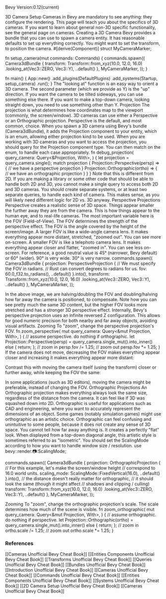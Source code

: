 Bevy Version:0.12(current)


3D Camera Setup
Cameras in Bevy are mandatory to see anything: they configure the
rendering.
This page will teach you about the specifics of 3D cameras. If you want to learn about
general non-3D specific functionality, see the general page on cameras.
Creating a 3D Camera
Bevy provides a bundle that you can use to spawn a
camera entity. It has reasonable defaults to set up everything
correctly.
You might want to set the transform, to position the camera.
#[derive(Component)]
struct MyCameraMarker;

fn setup_camera(mut commands: Commands) {
    commands.spawn((
        Camera3dBundle {
            transform: Transform::from_xyz(10.0, 12.0, 16.0)
                .looking_at(Vec3::ZERO, Vec3::Y),
            ..default()
        },
        MyCameraMarker,
    ));
}

fn main() {
    App::new()
        .add_plugins(DefaultPlugins)
        .add_systems(Startup, setup_camera)
        .run();
}
The "looking at" function is an easy way to orient a 3D camera. The second
parameter (which we provide as Y) is the "up" direction. If you want the camera
to be tilted sideways, you can use something else there. If you want to make a
top-down camera, looking straight down, you need to use something other than Y.
Projection
The projection is what determines how coordinates map to the
viewport (commonly, the screen/window).
3D cameras can use either a Perspective or an Orthographic projection.
Perspective is the default, and most common, choice.
When you spawn a 3D camera using Bevy's bundle
(Camera3dBundle), it adds the
Projection component to your
entity, which is an enum, allowing either projection kind to be
used.
When you are working with 3D cameras and you want to access the projection, you
should query for the Projection
component type. You can then match on the enum, to handle each
case appropriately.
fn debug_projection(
    query_camera: Query<&Projection, With<MyCameraMarker>>,
) {
    let projection = query_camera.single();
    match projection {
        Projection::Perspective(persp) => {
            // we have a perspective projection
        }
        Projection::Orthographic(ortho) => {
            // we have an orthographic projection
        }
    }
}
Note that this is different from 2D. If you are
making a library or some other code that should be able to handle both 2D and
3D, you cannot make a single query to access both 2D and 3D
cameras. You should create separate systems, or at least two
separate queries, to handle each kind of camera. This makes sense, as you will
likely need different logic for 2D vs. 3D anyway.
Perspective Projections
Perspective creates a realistic sense of 3D space. Things appear smaller the
further away they are from the camera. This is how things appear to the human
eye, and to real-life cameras.
The most important variable here is the FOV (Field-of-View). The FOV determines
the strength of the perspective effect. The FOV is the angle covered by the
height of the screen/image.
A larger FOV is like a wide-angle camera lens. It makes everything appear more
distant, stretched, "zoomed out". You can see more on-screen.
A smaller FOV is like a telephoto camera lens. It makes everything appear closer
and flatter, "zoomed in". You can see less on-screen.
For reference, a good neutral value is 45° (narrower, Bevy default) or 60°
(wider). 90° is very wide. 30° is very narrow.
commands.spawn((
    Camera3dBundle {
        projection: PerspectiveProjection {
            // We must specify the FOV in radians.
            // Rust can convert degrees to radians for us.
            fov: 60.0_f32.to_radians(),
            ..default()
        }.into(),
        transform: Transform::from_xyz(10.0, 12.0, 16.0)
            .looking_at(Vec3::ZERO, Vec3::Y),
        ..default()
    },
    MyCameraMarker,
));

In the above image, we are halving/doubling the FOV and doubling/halving
how far away the camera is positioned, to compensate. Note how you can see
pretty much the same 3D content, but the higher FOV looks more stretched
and has a stronger 3D perspective effect.
Internally, Bevy's perspective projection uses an infinite reversed
Z configuration. This allows for good numeric
precision for both nearby and far away objects, avoiding visual artifacts.
Zooming
To "zoom", change the perspective projection's FOV.
fn zoom_perspective(
    mut query_camera: Query<&mut Projection, With<MyCameraMarker>>,
) {
    // assume perspective. do nothing if orthographic.
    let Projection::Perspective(persp) = query_camera.single_mut().into_inner() else {
        return;
    };
    // zoom in
    persp.fov /= 1.25;
    // zoom out
    persp.fov *= 1.25;
}
If the camera does not move, decreasing the FOV makes everything appear closer
and increasing it makes everything appear more distant:

Contrast this with moving the camera itself (using the
transform) closer or further away, while keeping the FOV the
same:

In some applications (such as 3D editors), moving the camera might be preferable,
instead of changing the FOV.
Orthographic Projections
An Orthographic projection makes everything always look the same size,
regardless of the distance from the camera. It can feel like if 3D was squashed
down into 2D.
Orthographic is useful for applications such as CAD and engineering, where you
want to accurately represent the dimensions of an object. Some games (notably
simulation games) might use orthographic as an artistic choice.
Orthographic can feel confusing and unintuitive to some people, because it does
not create any sense of 3D space. You cannot tell how far away anything is. It
creates a perfectly "flat" look. When displayed from a top-down diagonal angle,
this artistic style is sometimes referred to as "isometric".
You should set the ScalingMode according to how you want
to handle window size / resolution.
use bevy::render::camera::ScalingMode;

commands.spawn((
    Camera3dBundle {
        projection: OrthographicProjection {
            // For this example, let's make the screen/window height
            // correspond to 16.0 world units.
            scaling_mode: ScalingMode::FixedVertical(16.0),
            ..default()
        }.into(),
        // the distance doesn't really matter for orthographic,
        // it should look the same (though it might affect
        // shadows and clipping / culling)
        transform: Transform::from_xyz(10.0, 12.0, 16.0)
            .looking_at(Vec3::ZERO, Vec3::Y),
        ..default()
    },
    MyCameraMarker,
));

Zooming
To "zoom", change the orthographic projection's scale. The scale determines
how much of the scene is visible.
fn zoom_orthographic(
    mut query_camera: Query<&mut Projection, With<MyCameraMarker>>,
) {
    // assume orthographic. do nothing if perspective.
    let Projection::Orthographic(ortho) = query_camera.single_mut().into_inner() else {
        return;
    };
    // zoom in
    ortho.scale /= 1.25;
    // zoom out
    ortho.scale *= 1.25;
}

### References
[[Cameras  Unofficial Bevy Cheat Book]] [[Entities Components  Unofficial Bevy Cheat Book]] [[Transforms  Unofficial Bevy Cheat Book]] [[Queries  Unofficial Bevy Cheat Book]] [[Bundles  Unofficial Bevy Cheat Book]] [[Introduction  Unofficial Bevy Cheat Book]] [[Cameras  Unofficial Bevy Cheat Book]] [[Commands  Unofficial Bevy Cheat Book]] [[Entities Components  Unofficial Bevy Cheat Book]] [[Systems  Unofficial Bevy Cheat Book]] [[2D Camera Setup  Unofficial Bevy Cheat Book]] [[Cameras  Unofficial Bevy Cheat Book]] 